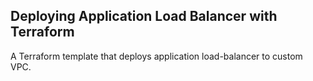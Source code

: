 ## Deploying Application Load Balancer with Terraform

A Terraform template that deploys application load-balancer to custom VPC.
